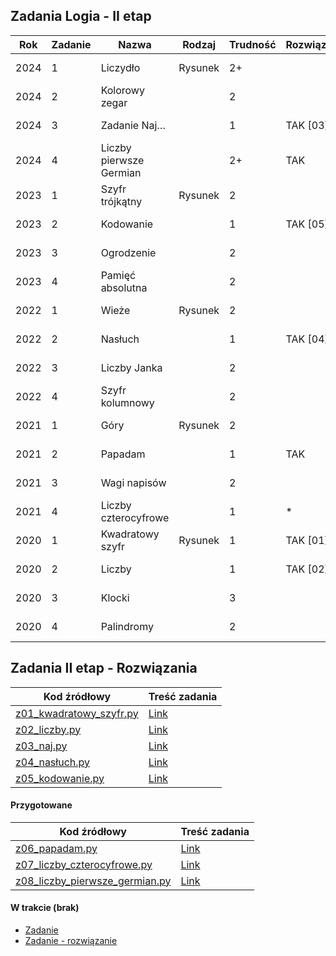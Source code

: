 ## Zadania Logia - II etap

| Rok  | Zadanie | Nazwa                     | Rodzaj   | Trudność | Rozwiązane? | Link                                                     | UWAGI |
|------|---------|---------------------------|----------|----------|-------------|----------------------------------------------------------|-------|
| 2024 | 1       | Liczydło                  | Rysunek  | 2+       |             | [Zadanie 1/2024](e2/2024/z1.pdf)                         |       |
| 2024 | 2       | Kolorowy zegar            |          | 2        |             | [Zadanie 2/2024](e2/2024/z2.pdf)                         |       |
| 2024 | 3       | Zadanie Naj…              |          | 1        | TAK [03]    | [Zadanie 3/2024](e2/2024/z3_naj.pdf)                     |       |
| 2024 | 4       | Liczby pierwsze Germian   |          | 2+       | TAK         | [Zadanie 4/2024](e2/2024/z4_liczby_pierwsze_germian.pdf) |       |
| 2023 | 1       | Szyfr trójkątny           | Rysunek  | 2        |             | [Zadanie 1/2023](e2/2023/z1.pdf)                         |       |
| 2023 | 2       | Kodowanie                 |          | 1        | TAK [05]    | [Zadanie 2/2023](e2/2023/z2_kodowanie.pdf)               |       |
| 2023 | 3       | Ogrodzenie                |          | 2        |             | [Zadanie 3/2023](e2/2023/z3.pdf)                         |       |
| 2023 | 4       | Pamięć absolutna          |          | 2        |             | [Zadanie 4/2023](e2/2023/z4.pdf)                         |       |
| 2022 | 1       | Wieże                     | Rysunek  | 2        |             | [Zadanie 1/2022](e2/2022/z1.pdf)                         |       |
| 2022 | 2       | Nasłuch                   |          | 1        | TAK [04]           | [Zadanie 2/2022](e2/2022/z2_nasluch.pdf)                 |       |
| 2022 | 3       | Liczby Janka              |          | 2        |             | [Zadanie 3/2022](e2/2022/z3.pdf)                         |       |
| 2022 | 4       | Szyfr kolumnowy           |          | 2        |             | [Zadanie 4/2022](e2/2022/z4.pdf)                         |       |
| 2021 | 1       | Góry                      | Rysunek  | 2        |             | [Zadanie 1/2021](e2/2021/z1.pdf)                         |       |
| 2021 | 2       | Papadam                   |          | 1        | TAK           | [Zadanie 2/2021](e2/2021/z2.pdf)                         |       |
| 2021 | 3       | Wagi napisów              |          | 2        |             | [Zadanie 3/2021](e2/2021/z3.pdf)                         |       |
| 2021 | 4       | Liczby czterocyfrowe      |          | 1        |*             | [Zadanie 4/2021](e2/2021/z4_liczby_czterocyfrowe.pdf)    |       |
| 2020 | 1       | Kwadratowy szyfr          | Rysunek  | 1        | TAK [01]    | [Zadanie 1/2020](e2/2020/z1_kwadratowy_szyfr.pdf)        |       |
| 2020 | 2       | Liczby                    |          | 1        | TAK [02]    | [Zadanie 2/2020](e2/2020/z2_liczby.pdf)                  |       |
| 2020 | 3       | Klocki                    |          | 3        |             | [Zadanie 3/2020](e2/2020/z3.pdf)                         |       |
| 2020 | 4       | Palindromy                |          | 2        |             | [Zadanie 4/2020](e2/2020/z4.pdf)                         |       |


## Zadania II etap - Rozwiązania  
| Kod źródłowy                                                                                       | Treść zadania |
|----------------------------------------------------------------------------------------------------|---------------|
| [z01_kwadratowy_szyfr.py](../Rozwiazania/z01_kwadratowy_szyfr.py) | [Link](e2/2020/z1_kwadratowy_szyfr.pdf)      |
| [z02_liczby.py](../Rozwiazania/z02_liczby.py)           | [Link](e2/2020/z2_liczby.pdf)      |
| [z03_naj.py](../Rozwiazania/z03_naj.py)                 | [Link](e2/2024/z3_naj.pdf)      |
| [z04_nasłuch.py](../Rozwiazania/z04_nasłuch.py)         | [Link](e2/2022/z2_nasluch.pdf)      |
| [z05_kodowanie.py](../Rozwiazania/z05_kodowanie.py)        | [Link](e2/2023/z2_kodowanie.pdf)      |

#### Przygotowane

| Kod źródłowy                                                      | Treść zadania |
|-------------------------------------------------------------------|----------|
| [z06_papadam.py](../Rozwiazania/z06_papadam.py)                   | [Link](e2/2021/z2_papadam.pdf) |
| [z07_liczby_czterocyfrowe.py](../Rozwiazania/z07_liczby_czterocyfrowe.py)  | [Link](e2/2021/z4_liczby_czterocyfrowe.pdf) |
| [z08_liczby_pierwsze_germian.py](../Rozwiazania/z08_liczby_pierwsze_germian.py) | [Link](e2/2024/z4_liczby_pierwsze_germian.pdf) |


#### W trakcie (brak)
- [Zadanie](*.pdf) 
- [Zadanie - rozwiązanie](../Rozwiazania/*.py)



